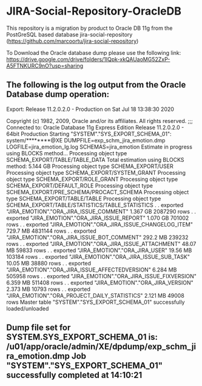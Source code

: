 # JIRA-Social-Repository-OracleDB
This repository is a migration by product  to Oracle DB 11g from the PostGreSQL based database jira-social-repository (https://github.com/marcoortu/jira-social-repository) 

To Download the Oracle database dump please use the following link: https://drive.google.com/drive/folders/1IQpk-xkQAUaoMG52ZxP-A5FTNKURC9nO?usp=sharing

The following is the log output from the Oracle Database dump operation:
-----------------------------------------------------------------------------------------------------------------------
Export: Release 11.2.0.2.0 - Production on Sat Jul 18 13:38:30 2020

Copyright (c) 1982, 2009, Oracle and/or its affiliates.  All rights reserved.
;;; 
Connected to: Oracle Database 11g Express Edition Release 11.2.0.2.0 - 64bit Production
Starting "SYSTEM"."SYS_EXPORT_SCHEMA_01":  system/********@XE DUMPFILE=exp_schm_jira_emotion.dmp LOGFILE=jira_emotion_lg.log SCHEMAS=jira_emotion 
Estimate in progress using BLOCKS method...
Processing object type SCHEMA_EXPORT/TABLE/TABLE_DATA
Total estimation using BLOCKS method: 5.144 GB
Processing object type SCHEMA_EXPORT/USER
Processing object type SCHEMA_EXPORT/SYSTEM_GRANT
Processing object type SCHEMA_EXPORT/ROLE_GRANT
Processing object type SCHEMA_EXPORT/DEFAULT_ROLE
Processing object type SCHEMA_EXPORT/PRE_SCHEMA/PROCACT_SCHEMA
Processing object type SCHEMA_EXPORT/TABLE/TABLE
Processing object type SCHEMA_EXPORT/TABLE/STATISTICS/TABLE_STATISTICS
. . exported "JIRA_EMOTION"."ORA_JIRA_ISSUE_COMMENT"     1.367 GB 2087290 rows
. . exported "JIRA_EMOTION"."ORA_JIRA_ISSUE_REPORT"      1.070 GB  701002 rows
. . exported "JIRA_EMOTION"."ORA_JIRA_ISSUE_CHANGELOG_ITEM"  729.7 MB 4831144 rows
. . exported "JIRA_EMOTION"."ORA_JIRA_ISSUE_BOT_COMMENT"  292.2 MB  239232 rows
. . exported "JIRA_EMOTION"."ORA_JIRA_ISSUE_ATTACHMENT"  48.07 MB   59833 rows
. . exported "JIRA_EMOTION"."ORA_JIRA_USER"              19.56 MB  103184 rows
. . exported "JIRA_EMOTION"."ORA_JIRA_ISSUE_SUB_TASK"    10.05 MB   38880 rows
. . exported "JIRA_EMOTION"."ORA_JIRA_ISSUE_AFFECTEDVERSION"  6.284 MB  505958 rows
. . exported "JIRA_EMOTION"."ORA_JIRA_ISSUE_FIXVERSION"  6.359 MB  511408 rows
. . exported "JIRA_EMOTION"."ORA_JIRA_VERSION"           2.373 MB   10793 rows
. . exported "JIRA_EMOTION"."ORA_PROJECT_DAILY_STATISTICS"  2.121 MB   49008 rows
Master table "SYSTEM"."SYS_EXPORT_SCHEMA_01" successfully loaded/unloaded

Dump file set for SYSTEM.SYS_EXPORT_SCHEMA_01 is:
  /u01/app/oracle/admin/XE/dpdump/exp_schm_jira_emotion.dmp
Job "SYSTEM"."SYS_EXPORT_SCHEMA_01" successfully completed at 14:10:21
-----------------------------------------------------------------------------------------------------------------------

